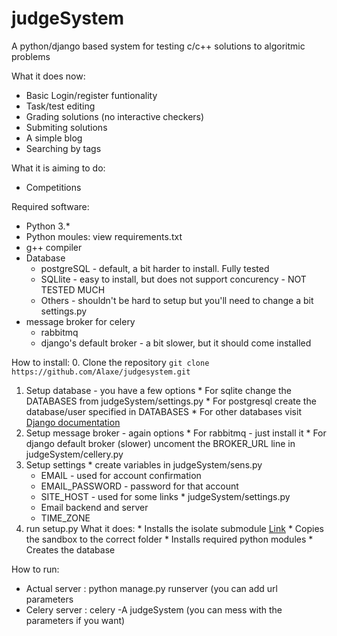 # judgeSystem
A python/django based system for testing c/c++ solutions to algoritmic problems

What it does now:
  * Basic Login/register funtionality
  * Task/test editing
  * Grading solutions (no interactive checkers)
  * Submiting solutions
  * A simple blog
  * Searching by tags

What it is aiming to do:
  * Competitions

Required software:
  * Python 3.\*
  * Python moules: view requirements.txt
  * g++ compiler
  * Database
    * postgreSQL - default, a bit harder to install. Fully tested
    * SQLlite - easy to install, but does not support concurency - NOT TESTED MUCH
    * Others - shouldn't be hard to setup but you'll need to change a bit settings.py
  * message broker for celery
    * rabbitmq
    * django's default broker - a bit slower, but it should come installed

How to install:
  0. Clone the repository `git clone https://github.com/Alaxe/judgesystem.git`
  1. Setup database - you have a few options
    * For sqlite change the DATABASES from judgeSystem/settings.py
    * For postgresql create the database/user specified in DATABASES
    * For other databases visit [Django documentation](https://docs.djangoproject.com/en/1.8/ref/databases/)
  2. Setup message broker - again options
    * For rabbitmq - just install it
    * For django default broker (slower) uncoment the BROKER_URL line in judgeSystem/cellery.py
  3. Setup settings 
    * create variables in judgeSystem/sens.py
      * EMAIL - used for account confirmation
      * EMAIL_PASSWORD - password for that account
      * SITE_HOST - used for some links
    * judgeSystem/settings.py
      * Email backend and server
      * TIME_ZONE
  4. run setup.py What it does:
    * Installs the isolate submodule [Link](https://github.com/Alaxe/isolate)
    * Copies the sandbox to the correct folder
    * Installs required python modules
    * Creates the database

How to run:
  * Actual server : python manage.py runserver (you can add url parameters
  * Celery server : celery -A judgeSystem (you can mess with the parameters if you want) 
